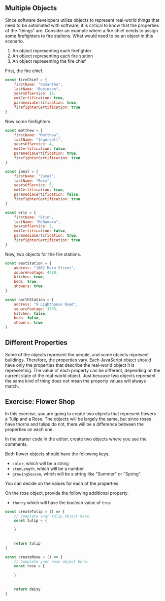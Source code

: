 ## Multiple Objects

Since software developers utilize objects to represent real-world things that need to be automated with software, it is critical to know that the properties of the "things" are. Consider an example where a fire chief needs to assign some firefighters to fire stations. What would need to be an object in this scenario.

1. An object representing each firefighter
2. An object representing each fire station
3. An object representing the fire chief

First, the fire chief.

```js
const fireChief = {
	firstName: "Samantha",
	lastName: "Robinson",
	yearsOfService: 13,
	emtCertification: true,
	paramediaCertification: true,
	firefighterCertification: true
}
```

Now some firefighters.

```js
const matthew = {
	firstName: "Matthew",
	lastName: "Ingersoll",
	yearsOfService: 4,
	emtCertification: false,
	paramediaCertification: true,
	firefighterCertification: true
}

const jamal = {
	firstName: "Jamal",
	lastName: "Ross",
	yearsOfService: 5,
	emtCertification: true,
	paramediaCertification: false,
	firefighterCertification: true
}

const erin = {
	firstName: "Erin",
	lastName: "McNamara",
	yearsOfService: 3,
	emtCertification: false,
	paramediaCertification: true,
	firefighterCertification: true
}
```

Now, two objects for the fire stations.

```js
const eastStation = {
	address: "1002 Main Street",
	squareFootage: 4720,
	kitchen: true,
	beds: true,
	showers: true
}

const northStation = {
	address: "9 Lighthouse Road",
	squareFootage: 3233,
	kitchen: false,
	beds: false,
	showers: true
}
```

## Different Properties

Some of the objects represent the people, and some objects represent buildings. Therefore, the properties vary. Each JavaScript object should have only the properties that describe the real-world object it is representing. The value of each property can be different, depending on the current state of the real-world object. Just because two objects represent the same kind of thing does not mean the property values will always match.

## Exercise: Flower Shop

In this exercise, you are going to create two objects that represent flowers - a Tulip and a Rose. The objects will be largely the same, but since roses have thorns and tulips do not, there will be a difference between the properties on each one. 

In the starter code in the editor, create two objects where you see the comments.

Both flower objects should have the following keys.

* `color`, which will be a string
* `stemLength`, which will be a number
* `growingSeason`, which will be a string like "Summer" or "Spring"

You can decide on the values for each of the properties.

On the rose object, provide the following additional property.

* `thorny` which will have the boolean value of `true`






```js
const createTulip = () => {
    // Complete your tulip object here.
    const tulip = {

	}
    
    
    return tulip
}

const createRose = () => {
    // Complete your rose object here.
    const rose = {
    
    }
    
    
    return daisy
}

```
<!--stackedit_data:
eyJoaXN0b3J5IjpbODMzMDY3NywyNjY5MDE4NDUsLTE5NjAzOD
UwOTAsLTcwNDc1NjE3MSwtMjA4ODc0NjYxMiw3MzA5OTgxMTZd
fQ==
-->